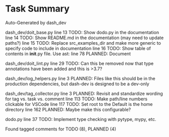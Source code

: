 # Task Summary

Auto-Generated by dash_dev

dash_dev/doit_base.py
    line  13    TODO: Show dodo.py in the documentation
    line  14    TODO: Show README.md in the documentation (may need to update paths?)
    line  15    TODO: Replace src_examples_dir and make more generic to specify code to include in documentation
    line  16    TODO: Show table of contents in __init__.py file. Use ast:
    line  78 PLANNED: Document

dash_dev/doit_lint.py
    line  29    TODO: Can this be removed now that type annotations have been added and this is >3.7?

dash_dev/log_helpers.py
    line   3 PLANNED: Files like this should be in the production dependencies, but dash-dev is designed to be a dev-only

dash_dev/tag_collector.py
    line   3 PLANNED: Revisit and standardize wording for tag vs. task vs. comment
    line 113    TODO: Make path/line numbers clickable for VSCode
    line 117    TODO: Set root to the Default is the home directory
    line 162 PLANNED: Maybe make this configurable?

dodo.py
    line  37    TODO: Implement type checking with pytype, mypy, etc.

Found tagged comments for TODO (8),  PLANNED (4)
